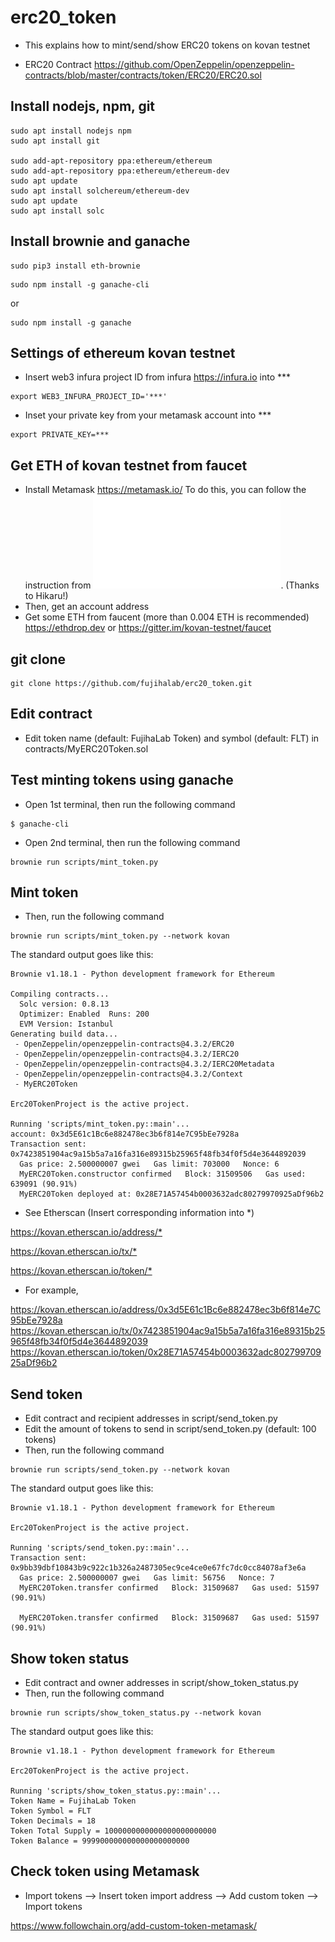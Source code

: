 # erc20_token

- This explains how to mint/send/show ERC20 tokens on kovan testnet

- ERC20 Contract <https://github.com/OpenZeppelin/openzeppelin-contracts/blob/master/contracts/token/ERC20/ERC20.sol>


## Install nodejs, npm, git
```
sudo apt install nodejs npm
sudo apt install git

sudo add-apt-repository ppa:ethereum/ethereum
sudo add-apt-repository ppa:ethereum/ethereum-dev
sudo apt update
sudo apt install solchereum/ethereum-dev
sudo apt update
sudo apt install solc
```


## Install brownie and ganache

```
sudo pip3 install eth-brownie
```

```
sudo npm install -g ganache-cli
```
or 
```
sudo npm install -g ganache
```


## Settings of ethereum kovan testnet

- Insert web3 infura project ID from infura <https://infura.io> into ***

```
export WEB3_INFURA_PROJECT_ID='***'
```


- Inset your private key from your metamask account into ***

```
export PRIVATE_KEY=***
```


## Get ETH of kovan testnet from faucet

- Install Metamask <https://metamask.io/>
  To do this, you can follow the instruction from ![this](MetaMask_HowToCreateAccount.pdf). (Thanks to Hikaru!)
- Then, get an account address
- Get some ETH from faucent (more than 0.004 ETH is recommended) <https://ethdrop.dev> or <https://gitter.im/kovan-testnet/faucet>


## git clone

```
git clone https://github.com/fujihalab/erc20_token.git
```


## Edit contract 

- Edit token name (default: FujihaLab Token) and symbol (default: FLT) in contracts/MyERC20Token.sol


## Test minting tokens using ganache

- Open 1st terminal, then run the following command

```
$ ganache-cli 
```

- Open 2nd terminal, then run the following command

```
brownie run scripts/mint_token.py

```


## Mint token

- Then, run the following command

```
brownie run scripts/mint_token.py --network kovan
```

The standard output goes like this:

```
Brownie v1.18.1 - Python development framework for Ethereum

Compiling contracts...
  Solc version: 0.8.13
  Optimizer: Enabled  Runs: 200
  EVM Version: Istanbul
Generating build data...
 - OpenZeppelin/openzeppelin-contracts@4.3.2/ERC20
 - OpenZeppelin/openzeppelin-contracts@4.3.2/IERC20
 - OpenZeppelin/openzeppelin-contracts@4.3.2/IERC20Metadata
 - OpenZeppelin/openzeppelin-contracts@4.3.2/Context
 - MyERC20Token

Erc20TokenProject is the active project.

Running 'scripts/mint_token.py::main'...
account: 0x3d5E61c1Bc6e882478ec3b6f814e7C95bEe7928a
Transaction sent: 0x7423851904ac9a15b5a7a16fa316e89315b25965f48fb34f0f5d4e3644892039
  Gas price: 2.500000007 gwei   Gas limit: 703000   Nonce: 6
  MyERC20Token.constructor confirmed   Block: 31509506   Gas used: 639091 (90.91%)
  MyERC20Token deployed at: 0x28E71A57454b0003632adc80279970925aDf96b2

```

- See Etherscan (Insert corresponding information into *)

<https://kovan.etherscan.io/address/*>

<https://kovan.etherscan.io/tx/*>

<https://kovan.etherscan.io/token/*>

- For example, 

<https://kovan.etherscan.io/address/0x3d5E61c1Bc6e882478ec3b6f814e7C95bEe7928a>
<https://kovan.etherscan.io/tx/0x7423851904ac9a15b5a7a16fa316e89315b25965f48fb34f0f5d4e3644892039>
<https://kovan.etherscan.io/token/0x28E71A57454b0003632adc80279970925aDf96b2>


## Send token

- Edit contract and recipient addresses in script/send_token.py 
- Edit the amount of tokens to send in script/send_token.py (default: 100 tokens)
- Then, run the following command

```
brownie run scripts/send_token.py --network kovan
```

The standard output goes like this:

```
Brownie v1.18.1 - Python development framework for Ethereum

Erc20TokenProject is the active project.

Running 'scripts/send_token.py::main'...
Transaction sent: 0x9bb39dbf10843b9c922c1b326a2487305ec9ce4ce0e67fc7dc0cc84078af3e6a
  Gas price: 2.500000007 gwei   Gas limit: 56756   Nonce: 7
  MyERC20Token.transfer confirmed   Block: 31509687   Gas used: 51597 (90.91%)

  MyERC20Token.transfer confirmed   Block: 31509687   Gas used: 51597 (90.91%)

```


## Show token status

- Edit contract and owner addresses in script/show_token_status.py 
- Then, run the following command

```
brownie run scripts/show_token_status.py --network kovan
```

The standard output goes like this:

```
Brownie v1.18.1 - Python development framework for Ethereum

Erc20TokenProject is the active project.

Running 'scripts/show_token_status.py::main'...
Token Name = FujihaLab Token
Token Symbol = FLT
Token Decimals = 18
Token Total Supply = 1000000000000000000000000
Token Balance = 999900000000000000000000

```


## Check token using Metamask

- Import tokens --> Insert token import address --> Add custom token --> Import tokens

<https://www.followchain.org/add-custom-token-metamask/>


